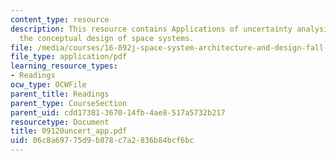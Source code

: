 ```yaml
---
content_type: resource
description: This resource contains Applications of uncertainty analysis applied to
  the conceptual design of space systems.
file: /media/courses/16-892j-space-system-architecture-and-design-fall-2004/06c8a69775d9b878c7a2836b84bcf6bc_09120uncert_app.pdf
file_type: application/pdf
learning_resource_types:
- Readings
ocw_type: OCWFile
parent_title: Readings
parent_type: CourseSection
parent_uid: cdd17381-3670-14fb-4ae8-517a5732b217
resourcetype: Document
title: 09120uncert_app.pdf
uid: 06c8a697-75d9-b878-c7a2-836b84bcf6bc
---
```

